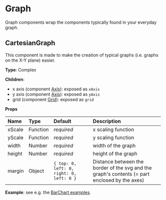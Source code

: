 # Graph

Graph components wrap the components typically found in your everyday graph.

## CartesianGraph

This component is made to make the creation of typical graphs (i.e. graphs on the X-Y plane) easier.

**Type**: Complex

**Children**:

- x axis (component [Axis](TODO)): exposed as `xAxis`
- y axis (component [Axis](TODO)): exposed as `yAxis`
- grid (component [Grid](TODO)): exposed as `grid`

**Props**

| Name   | Type     | Default                                  | Description                                                                                   |
| :----- | :------- | :--------------------------------------- | :-------------------------------------------------------------------------------------------- |
| xScale | Function | _required_                               | x scaling function                                                                            |
| yScale | Function | _required_                               | y scaling function                                                                            |
| width  | Number   | _required_                               | width of the graph                                                                            |
| height | Number   | _required_                               | height of the graph                                                                           |
| margin | Object   | `{ top: 0, left: 0, right: 0, left: 0 }` | Distance between the border of the svg and the graph's contents (= part enclosed by the axes) |

**Example**: see e.g. the [BarChart examples](TODO).
